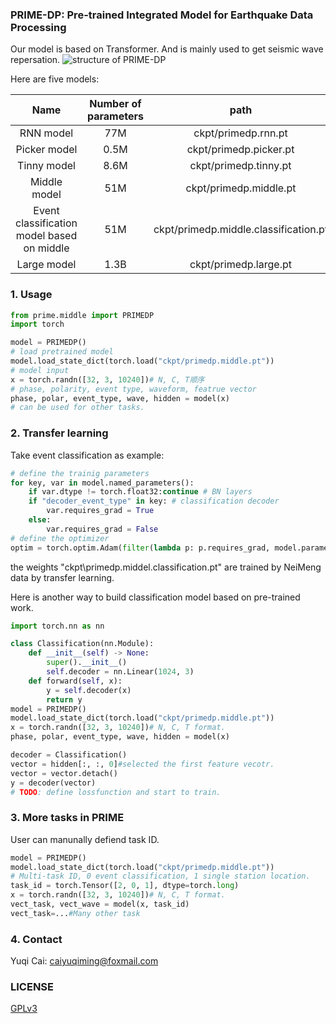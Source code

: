 ### PRIME-DP: Pre-trained Integrated Model for Earthquake Data Processing
Our model is based on Transformer. And is mainly used to get seismic wave repersation. 
![structure of PRIME-DP](fig/structure.en.png)

Here are five models:

|Name|Number of parameters|path|status|
|:-:|:-:|:-:|:-:|
|RNN model|77M|ckpt/primedp.rnn.pt|released|
|Picker model|0.5M|ckpt/primedp.picker.pt|released|
|Tinny model|8.6M|ckpt/primedp.tinny.pt|released|
|Middle model|51M|ckpt/primedp.middle.pt|released|
|Event classification model based on middle|51M|ckpt/primedp.middle.classification.pt|released|
|Large model|1.3B|ckpt/primedp.large.pt|training|

### 1. Usage
```Python 
from prime.middle import PRIMEDP 
import torch 

model = PRIMEDP() 
# load pretrained model 
model.load_state_dict(torch.load("ckpt/primedp.middle.pt"))
# model input 
x = torch.randn([32, 3, 10240])# N, C, T顺序
# phase, polarity, event type, waveform, featrue vector 
phase, polar, event_type, wave, hidden = model(x) 
# can be used for other tasks. 
```

### 2. Transfer learning 
Take event classification as example: 
```Python 
# define the trainig parameters 
for key, var in model.named_parameters():
    if var.dtype != torch.float32:continue # BN layers
    if "decoder_event_type" in key: # classification decoder 
        var.requires_grad = True
    else:
        var.requires_grad = False  
# define the optimizer 
optim = torch.optim.Adam(filter(lambda p: p.requires_grad, model.parameters()), 1e-3, weight_decay=1e-1)
```

the weights "ckpt\primedp.middel.classification.pt" are trained by NeiMeng data by transfer learning. 


Here is another way to build classification model based on pre-trained work. 
```Python 
import torch.nn as nn 

class Classification(nn.Module):
    def __init__(self) -> None:
        super().__init__() 
        self.decoder = nn.Linear(1024, 3) 
    def forward(self, x):
        y = self.decoder(x) 
        return y 
model = PRIMEDP() 
model.load_state_dict(torch.load("ckpt/primedp.middle.pt"))
x = torch.randn([32, 3, 10240])# N, C, T format. 
phase, polar, event_type, wave, hidden = model(x) 

decoder = Classification() 
vector = hidden[:, :, 0]#selected the first feature vecotr. 
vector = vector.detach() 
y = decoder(vector) 
# TODO: define lossfunction and start to train. 
```

### 3. More tasks in PRIME

User can manunally defiend task ID. 
```Python
model = PRIMEDP() 
model.load_state_dict(torch.load("ckpt/primedp.middle.pt"))
# Multi-task ID, 0 event classification, 1 single station location. 
task_id = torch.Tensor([2, 0, 1], dtype=torch.long) 
x = torch.randn([32, 3, 10240])# N, C, T format. 
vect_task, vect_wave = model(x, task_id) 
vect_task=...#Many other task 
```

### 4. Contact
Yuqi Cai: caiyuqiming@foxmail.com 

### LICENSE 
[GPLv3](LICENSE)